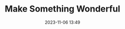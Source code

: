 ---
layout: post
title:  "Make Something Wonderful"
date: 2023-11-06 13:49
categories: reading
external_url: https://stevejobsarchive.com/book
---